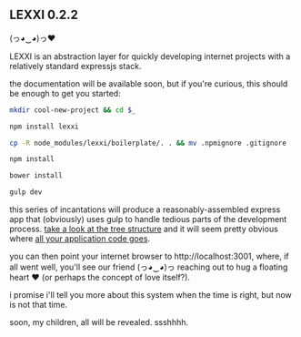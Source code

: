 ## LEXXI 0.2.2

(っ◕‿◕)っ♥

LEXXI is an abstraction layer for quickly developing internet projects with a relatively standard expressjs stack.

the documentation will be available soon, but if you're curious, this should be enough to get you started:

```bash
mkdir cool-new-project && cd $_
```
```bash
npm install lexxi
```
```bash
cp -R node_modules/lexxi/boilerplate/. . && mv .npmignore .gitignore
```
```bash
npm install
```
```bash
bower install
```
```bash
gulp dev
```

this series of incantations will produce a reasonably-assembled express app that (obviously) uses gulp to handle tedious parts of the development process. [take a look at the tree structure](https://github.com/hxgf/lexxi/tree/master/boilerplate) and it will seem pretty obvious where [all your application code goes](https://github.com/hxgf/lexxi/tree/master/boilerplate/app).

you can then point your internet browser to http://localhost:3001, where, if all went well, you'll see our friend (っ◕‿◕)っ reaching out to hug a floating heart ♥ (or perhaps the concept of love itself?).

i promise i'll tell you more about this system when the time is right, but now is not that time.

soon, my children, all will be revealed. ssshhhh.
